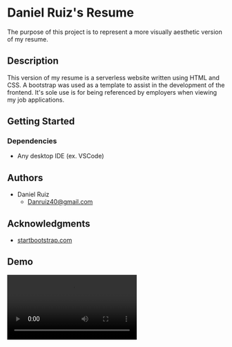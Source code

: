 # Daniel Ruiz's Resume

The purpose of this project is to represent a more visually aesthetic version of my resume.

## Description

This version of my resume is a serverless website written using HTML and CSS. A bootstrap was used as a template to assist in the development of the frontend. It's sole use is for
being referenced by employers when viewing my job applications.

## Getting Started
### Dependencies

- Any desktop IDE (ex. VSCode)

## Authors

- Daniel Ruiz
   - Danruiz40@gmail.com

## Acknowledgments

- [startbootstrap.com](https://startbootstrap.com/)

## Demo
<video loop src="https://github.com/Ruiz0430/Resume/assets/135925156/2b642e30-d599-4b36-a766-4f3fa3b9a123" />

